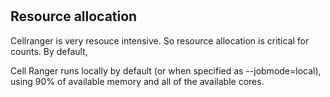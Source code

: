 #

## Resource allocation 

Cellranger is very resouce intensive. So resource allocation is critical for counts. By default, 


Cell Ranger runs locally by default (or when specified as --jobmode=local), using 90% of available memory and all of the available cores. 
